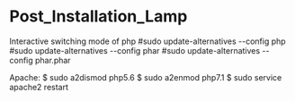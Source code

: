 # Post_Installation_Lamp

Interactive switching mode of php
#sudo update-alternatives --config php #sudo update-alternatives --config phar #sudo update-alternatives --config phar.phar

Apache:
$ sudo a2dismod php5.6 $ sudo a2enmod php7.1 $ sudo service apache2 restart
